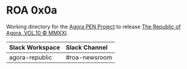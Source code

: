 # ROA 0x0a
Working directory for the [Agora PEN Project](https://github.com/agorahub/AIPs/projects/1) to release [The Republic of Agora, VOL.10 © MMXXI](https://github.com/agorahub/pen0/releases/tag/0x0a).

| Slack Workspace | Slack Channel |
| :-------------- | :------------ |
| agora-republic  | #roa-newsroom |
